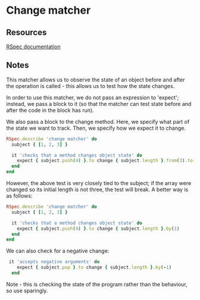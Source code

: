 # Change matcher

## Resources

[RSpec documentation](https://relishapp.com/rspec/rspec-expectations/v/3-8/docs/built-in-matchers/change-matcher)

## Notes

This matcher allows us to observe the state of an object before and after the operation is called - this allows us to test how the state changes.

In order to use this matcher, we do not pass an expression to 'expect'; instead, we pass a block to it (so that the matcher can test state before and after the code in the block has run).

We also pass a block to the change method. Here, we specify what part of the state we want to track. Then, we specify how we expect it to change.

```ruby
RSpec.describe 'change matcher' do
  subject { [1, 2, 3] }

  it 'checks that a method changes object state' do
    expect { subject.push(4) }.to change { subject.length }.from(3).to(4)
  end
end
```

However, the above test is very closely tied to the subject; if the array were changed so its initial length is not three, the test will break. A better way is as follows:

```ruby
RSpec.describe 'change matcher' do
  subject { [1, 2, 3] }

  it 'checks that a method changes object state' do
    expect { subject.push(4) }.to change { subject.length }.by(1)
  end
end
```

We can also check for a negative change:

```ruby
 it 'accepts negative arguments' do
    expect { subject.pop }.to change { subject.length }.by(-1)
  end
```

Note - this is checking the state of the program rather than the behaviour, so use sparingly.
